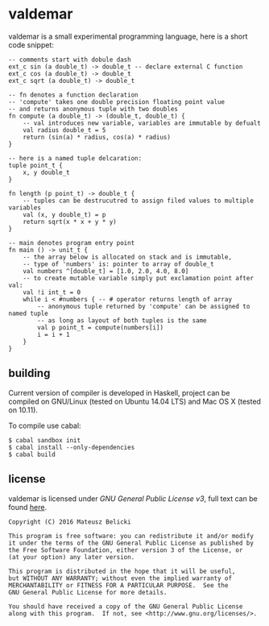 valdemar
========

valdemar is a small experimental programming language, here is a short code
snippet: 

```
-- comments start with dobule dash
ext_c sin (a double_t) -> double_t -- declare external C function
ext_c cos (a double_t) -> double_t
ext_c sqrt (a double_t) -> double_t

-- fn denotes a function declaration
-- 'compute' takes one double precision floating point value 
-- and returns anonymous tuple with two doubles
fn compute (a double_t) -> (double_t, double_t) {
    -- val introduces new variable, variables are immutable by defualt
    val radius double_t = 5
    return (sin(a) * radius, cos(a) * radius)
}

-- here is a named tuple delcaration:
tuple point_t {
    x, y double_t
}

fn length (p point_t) -> double_t {
    -- tuples can be destrucutred to assign filed values to multiple variables
    val (x, y double_t) = p 
    return sqrt(x * x + y * y)
}

-- main denotes program entry point
fn main () -> unit_t {
    -- the array below is allocated on stack and is immutable,
    -- type of 'numbers' is: pointer to array of double_t
    val numbers ^[double_t] = [1.0, 2.0, 4.0, 8.0]
    -- to create mutable variable simply put exclamation point after val:
    val !i int_t = 0
    while i < #numbers { -- # operator returns length of array
        -- anonymous tuple returned by 'compute' can be assigned to named tuple
        -- as long as layout of both tuples is the same
        val p point_t = compute(numbers[i])
        i = i + 1
    }
}
```

building
--------

Current version of compiler is developed in Haskell, project can be compiled on
GNU/Linux (tested on Ubuntu 14.04 LTS) and Mac OS X (tested on 10.11).

To compile use cabal:

    $ cabal sandbox init
    $ cabal install --only-dependencies 
    $ cabal build

license
-------

valdemar is licensed under *GNU General Public License v3*, full text can be
found [here](gpl.md).

    Copyright (C) 2016 Mateusz Belicki

    This program is free software: you can redistribute it and/or modify
    it under the terms of the GNU General Public License as published by
    the Free Software Foundation, either version 3 of the License, or
    (at your option) any later version.

    This program is distributed in the hope that it will be useful,
    but WITHOUT ANY WARRANTY; without even the implied warranty of
    MERCHANTABILITY or FITNESS FOR A PARTICULAR PURPOSE.  See the
    GNU General Public License for more details.

    You should have received a copy of the GNU General Public License
    along with this program.  If not, see <http://www.gnu.org/licenses/>.
